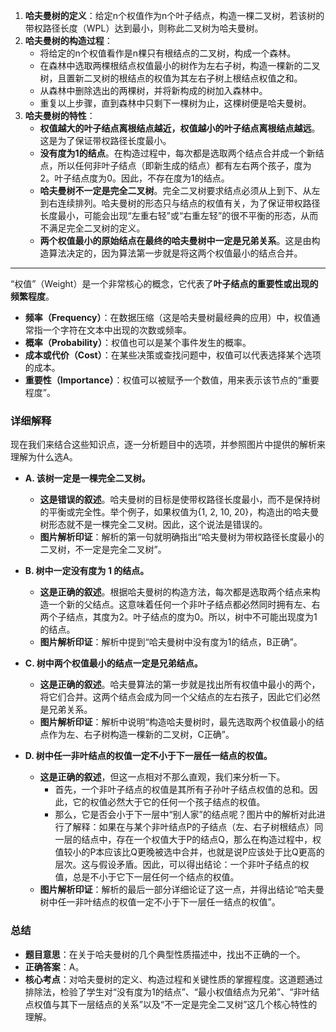 1.  **哈夫曼树的定义**：给定n个权值作为n个叶子结点，构造一棵二叉树，若该树的带权路径长度（WPL）达到最小，则称此二叉树为哈夫曼树。
2.  **哈夫曼树的构造过程**：
    *   将给定的n个权值看作是n棵只有根结点的二叉树，构成一个森林。
    *   在森林中选取两棵根结点权值最小的树作为左右子树，构造一棵新的二叉树，且置新二叉树的根结点的权值为其左右子树上根结点权值之和。
    *   从森林中删除选出的两棵树，并将新构成的树加入森林中。
    *   重复以上步骤，直到森林中只剩下一棵树为止，这棵树便是哈夫曼树。
3.  **哈夫曼树的特性**：
    *   **权值越大的叶子结点离根结点越近，权值越小的叶子结点离根结点越远**。这是为了保证带权路径长度最小。
    *   **没有度为1的结点**。在构造过程中，每次都是选取两个结点合并成一个新结点，所以任何非叶子结点（即新生成的结点）都有左右两个孩子，度为2。叶子结点度为0。因此，不存在度为1的结点。
    *   **哈夫曼树不一定是完全二叉树**。完全二叉树要求结点必须从上到下、从左到右连续排列。哈夫曼树的形态只与结点的权值有关，为了保证带权路径长度最小，可能会出现“左重右轻”或“右重左轻”的很不平衡的形态，从而不满足完全二叉树的定义。
    *   **两个权值最小的原始结点在最终的哈夫曼树中一定是兄弟关系**。这是由构造算法决定的，因为算法第一步就是将这两个权值最小的结点合并。
----
“权值”（Weight）是一个非常核心的概念，它代表了**叶子结点的重要性或出现的频繁程度**。
- **频率（Frequency）**：在数据压缩（这是哈夫曼树最经典的应用）中，权值通常指一个字符在文本中出现的次数或频率。
- **概率（Probability）**：权值也可以是某个事件发生的概率。
- **成本或代价（Cost）**：在某些决策或查找问题中，权值可以代表选择某个选项的成本。
- **重要性（Importance）**：权值可以被赋予一个数值，用来表示该节点的“重要程度”。

### 详细解释

现在我们来结合这些知识点，逐一分析题目中的选项，并参照图片中提供的解析来理解为什么选A。

*   **A. 该树一定是一棵完全二叉树。**
    *   **这是错误的叙述**。哈夫曼树的目标是使带权路径长度最小，而不是保持树的平衡或完全性。举个例子，如果权值为{1, 2, 10, 20}，构造出的哈夫曼树形态就不是一棵完全二叉树。因此，这个说法是错误的。
    *   **图片解析印证**：解析的第一句就明确指出“哈夫曼树为带权路径长度最小的二叉树，不一定是完全二叉树”。

*   **B. 树中一定没有度为 1 的结点。**
    *   **这是正确的叙述**。根据哈夫曼树的构造方法，每次都是选取两个结点来构造一个新的父结点。这意味着任何一个非叶子结点都必然同时拥有左、右两个子结点，其度为2。叶子结点的度为0。所以，树中不可能出现度为1的结点。
    *   **图片解析印证**：解析中提到“哈夫曼树中没有度为1的结点，B正确”。

*   **C. 树中两个权值最小的结点一定是兄弟结点。**
    *   **这是正确的叙述**。哈夫曼算法的第一步就是找出所有权值中最小的两个，将它们合并。这两个结点会成为同一个父结点的左右孩子，因此它们必然是兄弟关系。
    *   **图片解析印证**：解析中说明“构造哈夫曼树时，最先选取两个权值最小的结点作为左、右子树构造一棵新的二叉树，C正确”。

*   **D. 树中任一非叶结点的权值一定不小于下一层任一结点的权值。**
    *   **这是正确的叙述**，但这一点相对不那么直观，我们来分析一下。
        *   首先，一个非叶子结点的权值是其所有子孙叶子结点权值的总和。因此，它的权值必然大于它的任何一个孩子结点的权值。
        *   那么，它是否会小于下一层中“别人家”的结点呢？图片中的解析对此进行了解释：如果在与某个非叶结点P的子结点（左、右子树根结点）同一层的结点中，存在一个权值大于P的结点Q，那么在构造过程中，权值较小的P本应该比Q更晚被选中合并，也就是说P应该处于比Q更高的层次。这与假设矛盾。因此，可以得出结论：一个非叶子结点的权值，总是不小于它下一层任何一个结点的权值。
    *   **图片解析印证**：解析的最后一部分详细论证了这一点，并得出结论“哈夫曼树中任一非叶结点的权值一定不小于下一层任一结点的权值”。

### 总结

*   **题目意思**：在关于哈夫曼树的几个典型性质描述中，找出不正确的一个。
*   **正确答案**：A。
*   **核心考点**：对哈夫曼树的定义、构造过程和关键性质的掌握程度。这道题通过排除法，检验了学生对“没有度为1的结点”、“最小权值结点为兄弟”、“非叶结点权值与其下一层结点的关系”以及“不一定是完全二叉树”这几个核心特性的理解。